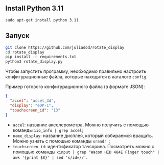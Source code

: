 ## Install Python 3.11
``` sudo apt-get install python 3.11 ```

## Запуск
```sh
git clone https://github.com/juliadod/rotate_display
cd rotate_display
pip install -r requirements.txt
python3 rotate_display.py
```

Чтобы запустить программу, необходимо правильно настроить конфигурационные файла, которые находятся в каталоге `config`.

Пример готового конфигурационного файла (в формате JSON):

```json
{
  "accel": "accel_3d",
  "display": "eDP-1",
  "touchscreen_id": "13"
}
```
* `accel`: название акселерометра. Можно получить с помощью команды ```iio_info | grep accel```;
* `name_display`: название дисплея, который собираемся вращать. Можно узнать с помошью команды  ```xrandr ```;
* `touchscreen_id`: идентификатор тачскрина. Посмотреть можно с помощью команды ```xinput | grep "Wacom HID 484E Finger touch" | awk '{print $8}' | sed 's/id=//'```.
 
 
 

